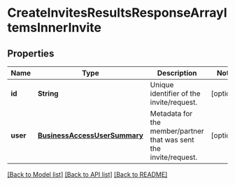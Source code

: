 # CreateInvitesResultsResponseArrayItemsInnerInvite

## Properties
Name | Type | Description | Notes
------------ | ------------- | ------------- | -------------
**id** | **String** | Unique identifier of the invite/request. | [optional] 
**user** | [**BusinessAccessUserSummary**](BusinessAccessUserSummary.md) | Metadata for the member/partner that was sent the invite/request. | [optional] 

[[Back to Model list]](../README.md#documentation-for-models) [[Back to API list]](../README.md#documentation-for-api-endpoints) [[Back to README]](../README.md)


